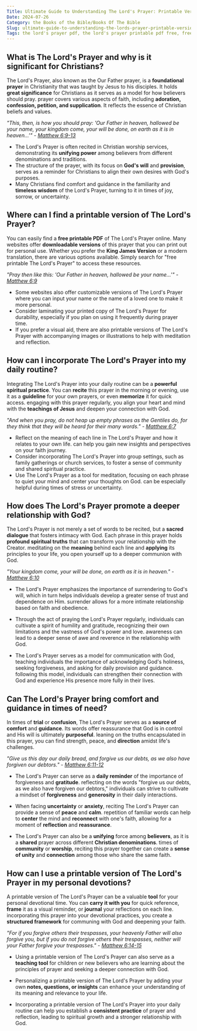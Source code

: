 ```yaml
---
Title: Ultimate Guide to Understanding The Lord's Prayer: Printable Version
Date: 2024-07-26
Category: the Books of the Bible/Books Of The Bible
Slug: ultimate-guide-to-understanding-the-lords-prayer-printable-version
Tags: the lord's prayer pdf, the lord's prayer printable pdf free, free printable lord's prayer, printable our father prayer, print the lord's prayer, free printable the lord's prayer, the lords prayer printable, printable lords prayer, the lord's prayer printable, the lord's prayer king james version printable, the books of the bible, books of the bible
---
```

## What is The Lord's Prayer and why is it significant for Christians?

The Lord's Prayer, also known as the Our Father prayer, is a **foundational prayer** in Christianity that was taught by Jesus to his disciples. It holds **great significance** for Christians as it serves as a model for how believers should pray.  prayer covers various aspects of faith, including **adoration, confession, petition, and supplication**. It reflects the essence of Christian beliefs and values.

*"This, then, is how you should pray: 'Our Father in heaven, hallowed be your name, your kingdom come, your will be done, on earth as it is in heaven...'" - [Matthew 6:9-13](https://www.bibleref.com/Matthew/6/Matthew-6-9.html)*

- The Lord's Prayer is often recited in Christian worship services, demonstrating its **unifying power** among believers from different denominations and traditions.
- The structure of the prayer, with its focus on **God's will** and **provision**, serves as a reminder for Christians to align their own desires with God's purposes.
- Many Christians find comfort and guidance in the familiarity and **timeless wisdom** of the Lord's Prayer, turning to it in times of joy, sorrow, or uncertainty.


## Where can I find a printable version of The Lord's Prayer?

You can easily find a **free printable PDF** of The Lord's Prayer online. Many websites offer **downloadable versions** of this prayer that you can print out for personal use. Whether you prefer the **King James Version** or a modern translation, there are various options available. Simply search for "free printable The Lord's Prayer" to access these resources.

*"Pray then like this: 'Our Father in heaven, hallowed be your name...'" - [Matthew 6:9](https://www.bibleref.com/Matthew/6/Matthew-6-9.html)*

- Some websites also offer customizable versions of The Lord's Prayer where you can input your name or the name of a loved one to make it more personal.
- Consider laminating your printed copy of The Lord's Prayer for durability, especially if you plan on using it frequently during prayer time.
- If you prefer a visual aid, there are also printable versions of The Lord's Prayer with accompanying images or illustrations to help with meditation and reflection.


## How can I incorporate The Lord's Prayer into my daily routine?

Integrating The Lord's Prayer into your daily routine can be a **powerful spiritual practice**. You can **recite** this prayer in the morning or evening, use it as a **guideline** for your own prayers, or even **memorize** it for quick access.  engaging with this prayer regularly, you align your heart and mind with the **teachings of Jesus** and deepen your connection with God.

*"And when you pray, do not heap up empty phrases as the Gentiles do, for they think that they will be heard for their many words." - [Matthew 6:7](https://www.bibleref.com/Matthew/6/Matthew-6-7.html)*

- Reflect on the meaning of each line in The Lord's Prayer and how it relates to your own life.  can help you gain new insights and perspectives on your faith journey.
- Consider incorporating The Lord's Prayer into group settings, such as family gatherings or church services, to foster a sense of community and shared spiritual practice.
- Use The Lord's Prayer as a tool for meditation, focusing on each phrase to quiet your mind and center your thoughts on God.  can be especially helpful during times of stress or uncertainty.


## How does The Lord's Prayer promote a deeper relationship with God?

The Lord's Prayer is not merely a set of words to be recited, but a **sacred dialogue** that fosters intimacy with God. Each phrase in this prayer holds **profound spiritual truths** that can transform your relationship with the Creator.  meditating on the **meaning** behind each line and **applying** its principles to your life, you open yourself up to a deeper communion with God.

*"Your kingdom come, your will be done, on earth as it is in heaven." - [Matthew 6:10](https://www.bibleref.com/Matthew/6/Matthew-6-10.html)*

- The Lord's Prayer emphasizes the importance of surrendering to God's will, which in turn helps individuals develop a greater sense of trust and dependence on Him.  surrender allows for a more intimate relationship based on faith and obedience.

- Through the act of praying the Lord's Prayer regularly, individuals can cultivate a spirit of humility and gratitude, recognizing their own limitations and the vastness of God's power and love.  awareness can lead to a deeper sense of awe and reverence in the relationship with God.

- The Lord's Prayer serves as a model for communication with God, teaching individuals the importance of acknowledging God's holiness, seeking forgiveness, and asking for daily provision and guidance.  following this model, individuals can strengthen their connection with God and experience His presence more fully in their lives.


## Can The Lord's Prayer bring comfort and guidance in times of need?

In times of **trial** or **confusion**, The Lord's Prayer serves as a **source of comfort** and **guidance**. Its words offer reassurance that God is in control and His will is ultimately **purposeful**.  leaning on the truths encapsulated in this prayer, you can find strength, peace, and **direction** amidst life's challenges.

*"Give us this day our daily bread, and forgive us our debts, as we also have forgiven our debtors." - [Matthew 6:11-12](https://www.bibleref.com/Matthew/6/Matthew-6-11.html)*

- The Lord's Prayer can serve as a **daily reminder** of the importance of forgiveness and **gratitude**.  reflecting on the words "forgive us our debts, as we also have forgiven our debtors," individuals can strive to cultivate a mindset of **forgiveness** and **generosity** in their daily interactions.
 
- When facing **uncertainty** or **anxiety**, reciting The Lord's Prayer can provide a sense of **peace** and **calm**.  repetition of familiar words can help to **center** the mind and **reconnect** with one's faith, allowing for a moment of **reflection** and **reassurance**.
 
- The Lord's Prayer can also be a **unifying** force among **believers**, as it is a **shared** prayer across different **Christian denominations**.  times of **community** or **worship**, reciting this prayer together can create a **sense of unity** and **connection** among those who share the same faith.


## How can I use a printable version of The Lord's Prayer in my personal devotions?

A printable version of The Lord's Prayer can be a valuable **tool** for your personal devotional time. You can **carry it with you** for quick reference, **frame** it as a visual reminder, or **journal** your reflections on each line.  incorporating this prayer into your devotional practices, you create a **structured framework** for communing with God and deepening your faith.

*"For if you forgive others their trespasses, your heavenly Father will also forgive you, but if you do not forgive others their trespasses, neither will your Father forgive your trespasses." - [Matthew 6:14-15](https://www.bibleref.com/Matthew/6/Matthew-6-14.html)*

- Using a printable version of The Lord's Prayer can also serve as a **teaching tool** for children or new believers who are learning about the principles of prayer and seeking a deeper connection with God.
 
- Personalizing a printable version of The Lord's Prayer by adding your own **notes, questions, or insights** can enhance your understanding of its meaning and relevance to your life.

- Incorporating a printable version of The Lord's Prayer into your daily routine can help you establish a **consistent practice** of prayer and reflection, leading to spiritual growth and a stronger relationship with God.